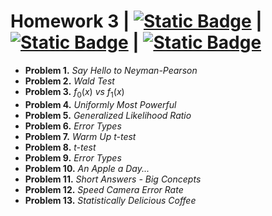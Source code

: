 # Homework 3 |  [![Static Badge](https://img.shields.io/badge/Problems-red)](https://github.com/ErfanPanahi/Statistical-Inference/blob/main/Homework%205/Homework%205%20-%20Problems.pdf) | [![Static Badge](https://img.shields.io/badge/Report-blue)](https://github.com/ErfanPanahi/Statistical-Inference/blob/main/Homework%205/Homework%205%20-%20Report.pdf) | [![Static Badge](https://img.shields.io/badge/Codes-green)](https://github.com/ErfanPanahi/Statistical-Inference/blob/main/Homework%205/Simulation_Problems.ipynb) 
* **Problem 1.** *Say Hello to Neyman-Pearson*
* **Problem 2.** *Wald Test*
* **Problem 3.** $f_0(x)$ *vs* $f_1(x)$
* **Problem 4.** *Uniformly Most Powerful*
* **Problem 5.** *Generalized Likelihood Ratio*
* **Problem 6.** *Error Types*
* **Problem 7.** *Warm Up t-test*
* **Problem 8.** *t-test*
* **Problem 9.** *Error Types*
* **Problem 10.** *An Apple a Day...*
* **Problem 11.** *Short Answers - Big Concepts*
* **Problem 12.** *Speed Camera Error Rate*
* **Problem 13.** *Statistically Delicious Coffee*
